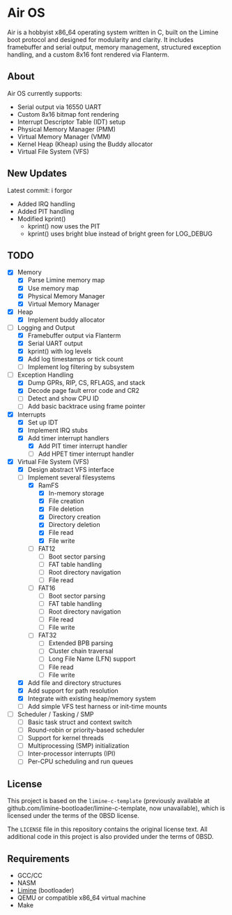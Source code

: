 # Air OS

Air is a hobbyist x86_64 operating system written in C, built on the Limine boot protocol and designed for modularity and clarity.
It includes framebuffer and serial output, memory management, structured exception handling, and a custom 8x16 font rendered via Flanterm.

## About

Air OS currently supports:

- Serial output via 16550 UART
- Custom 8x16 bitmap font rendering
- Interrupt Descriptor Table (IDT) setup
- Physical Memory Manager (PMM)
- Virtual Memory Manager (VMM)
- Kernel Heap (Kheap) using the Buddy allocator
- Virtual File System (VFS)

## New Updates

Latest commit: i forgor

- Added IRQ handling
- Added PIT handling
- Modified kprint()
  - kprint() now uses the PIT
  - kprint() uses bright blue instead of bright green for LOG_DEBUG

## TODO

- [X] Memory
	- [X] Parse Limine memory map
    - [X] Use memory map
	- [X] Physical Memory Manager
	- [X] Virtual Memory Manager

- [X] Heap
	- [X] Implement buddy allocator

- [ ] Logging and Output
	- [X] Framebuffer output via Flanterm
	- [X] Serial UART output
	- [X] kprint() with log levels
	- [X] Add log timestamps or tick count
	- [ ] Implement log filtering by subsystem

- [ ] Exception Handling
	- [X] Dump GPRs, RIP, CS, RFLAGS, and stack
	- [X] Decode page fault error code and CR2
	- [ ] Detect and show CPU ID
	- [ ] Add basic backtrace using frame pointer

- [X] Interrupts
	- [X] Set up IDT
	- [X] Implement IRQ stubs
	- [X] Add timer interrupt handlers
        - [X] Add PIT timer interrupt handler
        - [ ] Add HPET timer interrupt handler

- [X] Virtual File System (VFS)
	- [X] Design abstract VFS interface
	- [ ] Implement several filesystems
		- [X] RamFS
			- [X] In-memory storage
			- [X] File creation
			- [X] File deletion
			- [X] Directory creation
			- [X] Directory deletion
			- [X] File read
			- [X] File write
		- [ ] FAT12
			- [ ] Boot sector parsing
			- [ ] FAT table handling
			- [ ] Root directory navigation
			- [ ] File read
		- [ ] FAT16
			- [ ] Boot sector parsing
			- [ ] FAT table handling
			- [ ] Root directory navigation
			- [ ] File read
			- [ ] File write
		- [ ] FAT32
			- [ ] Extended BPB parsing
			- [ ] Cluster chain traversal
			- [ ] Long File Name (LFN) support
			- [ ] File read
			- [ ] File write
	- [X] Add file and directory structures
	- [X] Add support for path resolution
	- [X] Integrate with existing heap/memory system
	- [ ] Add simple VFS test harness or init-time mounts

- [ ] Scheduler / Tasking / SMP
	- [ ] Basic task struct and context switch
	- [ ] Round-robin or priority-based scheduler
	- [ ] Support for kernel threads
	- [ ] Multiprocessing (SMP) initialization
	- [ ] Inter-processor interrupts (IPI)
	- [ ] Per-CPU scheduling and run queues

## License

This project is based on the `limine-c-template`
(previously available at github.com/limine-bootloader/limine-c-template, now unavailable),
which is licensed under the terms of the 0BSD license.

The `LICENSE` file in this repository contains the original license text.
All additional code in this project is also provided under the terms of 0BSD.

## Requirements

- GCC/CC
- NASM
- [Limine](https://codeberg.org/Limine/Limine) (bootloader)
- QEMU or compatible x86_64 virtual machine
- Make

